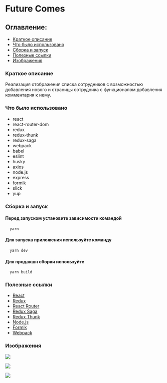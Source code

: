 # Future Comes

## Оглавление:

- [Краткое описание](#краткое-описание)
- [Что было использовано](#что-было-использовано)
- [Сборка и запуск](#сборка-и-запуск)
- [Полезные ссылки](#полезные-ссылки)
- [Изображения](#изображения)

### Краткое описание

Реализация отображения списка сотрудников с возможностью добавления нового и страницы сотрудника с функционалом добавления комментария к нему.

### Что было использовано

- react
- react-router-dom
- redux
- redux-thunk
- redux-saga
- webpack
- babel
- eslint
- husky
- axios
- node.js
- express
- formik
- slick
- yup

### Сборка и запуск

#### Перед запуском установите зависимости командой

```
  yarn
```

#### Для запуска приложения используйте команду

```
  yarn dev
```

#### Для продакшн сборки используйте

```
  yarn build
```

### Полезные ссылки

- [React](https://reactjs.org)
- [Redux](https://redux.js.org/)
- [React Router](https://reacttraining.com/react-router/web/guides/quick-start)
- [Redux Saga](https://redux-saga.js.org/)
- [Redux Thunk](https://github.com/reduxjs/redux-thunk)
- [Node,js](https://nodejs.org/)
- [Formik](https://jaredpalmer.com/formik/)
- [Webpack](https://webpack.js.org/)

### Изображения

![](https://res.cloudinary.com/dhm8ahak6/image/upload/v1563265128/Screenshot_2019-07-16_at_18.17.59_rhsx7i.png)

![](https://res.cloudinary.com/dhm8ahak6/image/upload/v1563365062/Screenshot_2019-07-17_at_22.03.31_gjoms7.png)

![](https://res.cloudinary.com/dhm8ahak6/image/upload/v1563265371/Screenshot_2019-07-16_at_18.22.42_dian1d.png)
